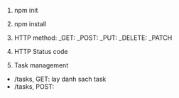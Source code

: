 1. npm init
2. npm install
3. HTTP method:
_GET:
_POST:
_PUT:
_DELETE:
_PATCH

4. HTTP Status code

5. Task management
- /tasks, GET: lay danh sach task
- /tasks, POST: 
